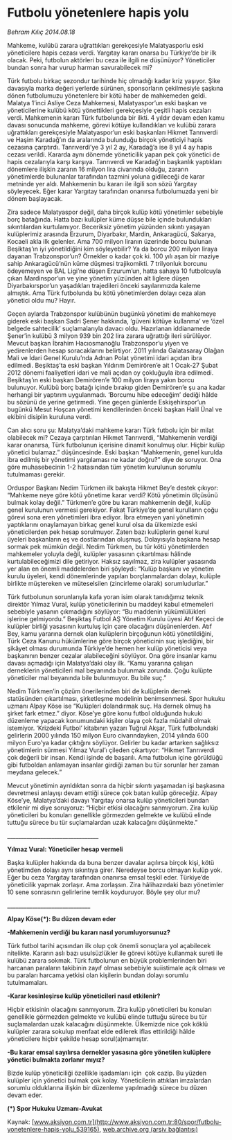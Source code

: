 # Futbolu yönetenlere hapis yolu

*Behram Kılıç 2014.08.18*

<div class="pNewsDetailMainContent ctx_content" itemprop="articleBody">
 <p>
  Mahkeme, kulübü zarara uğrattıkları gerekçesiyle Malatyasporlu eski yöneticilere hapis cezası verdi. Yargıtay kararı onarsa bu Türkiye’de bir ilk olacak. Peki, futbolun aktörleri bu ceza ile ilgili ne düşünüyor? Yöneticiler bundan sonra har vurup harman savurabilecek mi?
 </p>
 <p>
  Türk futbolu birkaç sezondur tarihinde hiç olmadığı kadar kriz yaşıyor. Şike davasıyla marka değeri yerlerde sürünen, sponsorların çekilmesiyle şaşkına dönen futbolumuzu yönetenlere bir kötü haber de mahkemeden geldi. Malatya 1’inci Asliye Ceza Mahkemesi, Malatyaspor’un eski başkan ve yöneticilerine kulübü kötü yönettikleri gerekçesiyle çeşitli hapis cezaları verdi. Mahkemenin kararı Türk futbolunda bir ilkti. 4 yıldır devam eden kamu davası sonucunda mahkeme, görevi kötüye kullandıkları ve kulübü zarara uğrattıkları gerekçesiyle Malatyaspor’un eski başkanları Hikmet Tanrıverdi ve Haşim Karadağ’ın da aralarında bulunduğu birçok yöneticiyi hapis cezasına çarptırdı. Tanrıverdi’ye 3 yıl 2 ay, Karadağ’a ise 8 yıl 4 ay hapis cezası verildi. Kararda aynı dönemde yöneticilik yapan pek çok yönetici de hapis cezalarıyla karşı karşıya. Tanrıverdi ve Karadağ’ın başkanlık yaptıkları dönemlere ilişkin zararın 16 milyon lira civarında olduğu, zararın yönetimlerde bulunanlar tarafından tazmini yoluna gidileceği de karar metninde yer aldı. Mahkemenin bu kararı ile ilgili son sözü Yargıtay söyleyecek. Eğer karar Yargıtay tarafından onanırsa futbolumuzda yeni bir dönem başlayacak.
 </p>
 <p>
  Zira sadece Malatyaspor değil, daha birçok kulüp kötü yönetimler sebebiyle borç batağında. Hatta bazı kulüpler küme düşse bile içinde bulundukları sıkıntılardan kurtulamıyor. Beceriksiz yönetim yüzünden sıkıntı yaşayan kulüplerimiz arasında Erzurum, Diyarbakır, Mardin, Ankaragücü, Sakarya, Kocaeli akla ilk gelenler. Ama 700 milyon liranın üzerinde borcu bulunan Beşiktaş’ın iyi yönetildiğini kim söyleyebilir? Ya da borcu 200 milyon liraya dayanan Trabzonspor’un? Örnekler o kadar çok ki. 100 yılı aşan bir maziye sahip Ankaragücü’nün küme düşmesi trajikomikti. 7 trilyonluk borcunu ödeyemeyen ve BAL Ligi’ne düşen Erzurum’un, hatta sahaya 10 futbolcuyla çıkan Mardinspor’un ve yine yönetim yüzünden alt liglere düşen Diyarbakırspor’un yaşadıkları trajedileri önceki sayılarımızda kaleme almıştık. Ama Türk futbolunda bu kötü yönetimlerden dolayı ceza alan yönetici oldu mu? Hayır.
 </p>
 <p>
  Geçen aylarda Trabzonspor kulübünün bugünkü yönetimi de mahkemeye giderek eski başkan Sadri Şener hakkında, ‘güveni kötüye kullanma’ ve ‘özel belgede sahtecilik’ suçlamalarıyla davacı oldu. Hazırlanan iddianamede Şener’in kulübü 3 milyon 939 bin 202 lira zarara uğrattığı ileri sürülüyor. Mevcut başkan İbrahim Hacıosmanoğlu Trabzonspor’u yiyen ve yedirenlerden hesap soracaklarını belirtiyor. 2011 yılında Galatasaray Olağan Mali ve İdari Genel Kurulu’nda Adnan Polat yönetimi idari açıdan ibra edilmedi. Beşiktaş’ta eski başkan Yıldırım Demirören’e ait 1 Ocak-27 Şubat 2012 dönemi faaliyetleri idari ve mali açıdan oy çokluğuyla ibra edilmedi. Beşiktaş’ın eski başkan Demirören’e 100 milyon liraya yakın borcu bulunuyor. Kulübü borç batağı içinde bırakıp giden Demirören’e şu ana kadar herhangi bir yaptırım uygulanmadı. ‘Borcumu hibe edeceğim’ dediği hâlde bu sözünü de yerine getirmedi. Yine geçen günlerde Eskişehirspor’un bugünkü Mesut Hoşcan yönetimi kendilerinden önceki başkan Halil Ünal ve ekibini disiplin kuruluna verdi.
 </p>
 <p>
  Can alıcı soru şu: Malatya’daki mahkeme kararı Türk futbolu için bir milat olabilecek mi? Cezaya çarptırılan Hikmet Tanrıverdi, “Mahkemenin verdiği karar onanırsa, Türk futbolunun içerisine dinamit konulmuş olur. Hiçbir kulüp yönetici bulamaz.” düşüncesinde. Eski başkan “Mahkemenin, genel kurulda ibra edilmiş bir yönetimi yargılaması ne kadar doğru?” diye de soruyor. Ona göre muhasebecinin 1-2 hatasından tüm yönetim kurulunun sorumlu tutulmaması gerekir.
 </p>
 <p>
  Orduspor Başkanı Nedim Türkmen ilk bakışta Hikmet Bey’e destek çıkıyor: “Mahkeme neye göre kötü yönetime karar verdi? Kötü yönetimin ölçüsünü bulmak kolay değil.” Türkmen’e göre bu kararı mahkemenin değil, kulüp genel kurulunun vermesi gerekiyor. Fakat Türkiye’de genel kurulların çoğu görevi sona eren yönetimleri ibra ediyor. İbra etmeyen yani yönetimin yaptıklarını onaylamayan birkaç genel kurul olsa da ülkemizde eski yöneticilerden pek hesap sorulmuyor. Zaten bazı kulüplerin genel kurul üyeleri başkanların eş ve dostlarından oluşmuş. Dolayısıyla başkana hesap sormak pek mümkün değil. Nedim Türkmen, bu tür kötü yönetimlerden mahkemeler yoluyla değil, kulüpler yasasının çıkartılması hâlinde kurtulabileceğimizi dile getiriyor. Haksız sayılmaz, zira kulüpler yasasında yer alan en önemli maddelerden biri şöyleydi: “Kulüp başkanı ve yönetim kurulu üyeleri, kendi dönemlerinde yapılan borçlanmalardan dolayı, kulüple birlikte müştereken ve müteselsilen (zincirleme olarak) sorumludurlar.”
 </p>
 <p>
  Türk futbolunun sorunlarıyla kafa yoran isim olarak tanıdığımız teknik direktör Yılmaz Vural, kulüp yöneticilerinin bu maddeyi kabul etmemeleri sebebiyle yasanın çıkmadığını söylüyor: “Bu maddenin yükümlülükleri işlerine gelmiyordu.” Beşiktaş Futbol AŞ Yönetim Kurulu üyesi Atıf Keçeci de kulüpler birliği yasasının kurtuluş için çare olacağını düşünenlerden. Atıf Bey, kamu yararına dernek olan kulüplerin birçoğunun kötü yönetildiğini, Türk Ceza Kanunu hükümlerine göre birçok yöneticinin suç işlediğini, bir şikâyet olması durumunda Türkiye’de hemen her kulüp yöneticisi veya başkanının benzer cezalar alabileceğini söylüyor. Ona göre insanlar kamu davası açmadığı için Malatya’daki olay ilk. “Kamu yararına çalışan derneklerin yöneticileri mal beyanında bulunmak zorunda. Çoğu kulüpte yöneticiler mal beyanında bile bulunmuyor. Bu bile suç.”
 </p>
 <p>
  Nedim Türkmen’in çözüm önerilerinden biri de kulüplerin dernek statüsünden çıkartılması, şirketleşme modelinin benimsenmesi. Spor hukuku uzmanı Alpay Köse ise “Kulüpleri dolandırmak suç. Ha dernek olmuş ha şirket fark etmez.” diyor. Köse’ye göre konu futbol olduğunda hukuki düzenleme yapacak konumundaki kişiler olaya çok fazla müdahil olmak istemiyor. ‘Krizdeki Futbol’ kitabının yazarı Tuğrul Akşar, Türk futbolundaki gelirlerin 2000 yılında 150 milyon Euro civarındayken, 2014 yılında 600 milyon Euro’ya kadar çıktığını söylüyor. Gelirler bu kadar artarken sağlıksız yönetimlerin sürmesi Yılmaz Vural’ı çileden çıkartıyor: “Hikmet Tanrıverdi çok değerli bir insan. Kendi işinde de başarılı. Ama futbolun içine görüldüğü gibi futboldan anlamayan insanlar girdiği zaman bu tür sorunlar her zaman meydana gelecek.”
 </p>
 <p>
  Mevcut yönetimin ayrıldıktan sonra da hiçbir sıkıntı yaşamadan işi başkasına devretmesi anlayışı devam ettiği sürece çok batan kulüp göreceğiz. Alpay Köse’ye, Malatya’daki davayı Yargıtay onarsa kulüp yöneticileri bundan etkilenir mi diye soruyoruz: “Hiçbir etkisi olacağını sanmıyorum. Zira kulüp yöneticileri bu konuları genellikle görmezden gelmekte ve kulübü elinde tuttuğu sürece bu tür suçlamalardan uzak kalacağını düşünmekte.”
 </p>
 <p>
  _________________________________
 </p>
 <p>
  <strong>
   Yılmaz Vural:
  </strong>
  <strong>
   Yöneticiler hesap vermeli
  </strong>
 </p>
 <p>
  Başka kulüpler hakkında da buna benzer davalar açılırsa birçok kişi, kötü yönetimden dolayı aynı sıkıntıya girer. Neredeyse borcu olmayan kulüp yok. Eğer bu ceza Yargıtay tarafından onanırsa emsal teşkil eder. Türkiye’de yöneticilik yapmak zorlaşır. Ama zorlaşsın. Zira hâlihazırdaki bazı yönetimler 10 sene sonrasının gelirlerine temlik koyduruyor. Böyle şey olur mu?
 </p>
 <p>
  ______________________________
 </p>
 <p>
  <strong>
   Alpay Köse(*): Bu düzen devam eder
  </strong>
 </p>
 <p>
  <strong>
   -Mahkemenin verdiği bu kararı nasıl yorumluyorsunuz?
  </strong>
 </p>
 <p>
  Türk futbol tarihi açısından ilk olup çok önemli sonuçlara yol açabilecek nitelikte. Kararın aslı bazı usulsüzlükler ile görevi kötüye kullanmak sureti ile kulübü zarara sokmak. Türk futbolunun en büyük problemlerinden biri harcanan paraların takibinin zayıf olması sebebiyle suiistimale açık olması ve bu paraları harcama yetkisi olan kişilerin bundan dolayı sorumlu tutulmamaları.
 </p>
 <p>
  <strong>
   -Karar kesinleşirse kulüp yöneticileri nasıl etkilenir?
  </strong>
 </p>
 <p>
  Hiçbir etkisinin olacağını sanmıyorum. Zira kulüp yöneticileri bu konuları genellikle görmezden gelmekte ve kulübü elinde tuttuğu sürece bu tür suçlamalardan uzak kalacağını düşünmekte. Ülkemizde nice çok köklü kulüpler zarara sokulup menfaat elde edilerek iflas ettirildiği hâlde yöneticilere hiçbir şekilde hesap sorul(a)mamıştır.
 </p>
 <p>
  <strong>
   -Bu karar emsal sayılırsa dernekler yasasına göre yönetilen kulüplere yönetici bulmakta zorlanır mıyız?
  </strong>
 </p>
 <p>
  Bizde kulüp yöneticiliği özellikle işadamlarıı için  çok cazip. Bu yüzden kulüpler için yönetici bulmak çok kolay. Yöneticilerin attıkları imzalardan sorumlu olduklarına ilişkin bir düzenleme yapılmadığı sürece bu düzen devam eder.
 </p>
 <p>
  <strong>
   (*) Spor Hukuku Uzmanı-Avukat
  </strong>
 </p>
</div>


Kaynak: [www.aksiyon.com.tr](http://www.aksiyon.com.tr:80/spor/futbolu-yonetenlere-hapis-yolu_539165), [web.archive.org (arşiv bağlantısı)](http://web.archive.org/web/20151227010658/http://www.aksiyon.com.tr:80/spor/futbolu-yonetenlere-hapis-yolu_539165)
